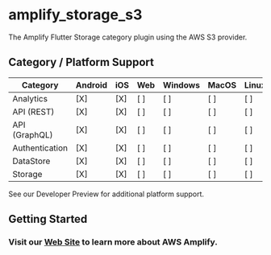 # amplify_storage_s3

The Amplify Flutter Storage category plugin using the AWS S3 provider.

## Category / Platform Support

| Category       | Android | iOS | Web | Windows | MacOS | Linux |
| -------------- | ------- | --- | --- | ------- | ----- | ----- |
| Analytics      | [X]     | [X] | [ ] | [ ]     | [ ]   | [ ]   |
| API (REST)     | [X]     | [X] | [ ] | [ ]     | [ ]   | [ ]   |
| API (GraphQL)  | [X]     | [X] | [ ] | [ ]     | [ ]   | [ ]   |
| Authentication | [X]     | [X] | [ ] | [ ]     | [ ]   | [ ]   |
| DataStore      | [X]     | [X] | [ ] | [ ]     | [ ]   | [ ]   |
| Storage        | [X]     | [X] | [ ] | [ ]     | [ ]   | [ ]   |

See our Developer Preview for additional platform support.

## Getting Started

### Visit our [Web Site](https://docs.amplify.aws/) to learn more about AWS Amplify.
